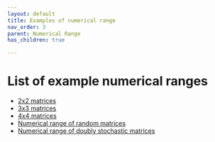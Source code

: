 ```yaml
---
layout: default
title: Examples of numerical range
nav_order: 3
parent: Numerical Range
has_children: true

---
```

# List of example numerical ranges

  - [2x2 matrices](/numerical-range/examples/2x2)
  - [3x3 matrices](/numerical-range/examples/3x3)
  - [4x4 matrices](/numerical-range/examples/4x4)
  - [Numerical range of random
    matrices](/numerical-range/examples/ginibre)
  - [Numerical range of doubly stochastic
    matrices](/numerical-range/examples/numerical-range-of-doubly-stochastic-matrices)
